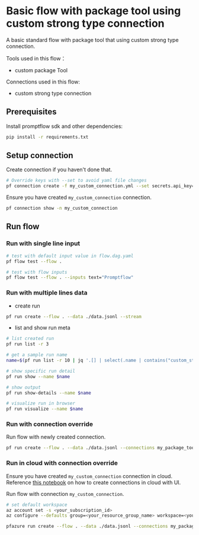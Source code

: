# Basic flow with package tool using custom strong type connection
A basic standard flow with package tool that using custom strong type connection.

Tools used in this flow：
- custom package Tool

Connections used in this flow:
- custom strong type connection

## Prerequisites

Install promptflow sdk and other dependencies:
```bash
pip install -r requirements.txt
```

## Setup connection
Create connection if you haven't done that.
```bash
# Override keys with --set to avoid yaml file changes
pf connection create -f my_custom_connection.yml --set secrets.api_key='<your_api_key>' configs.api_base='<your_api_base>'
```

Ensure you have created `my_custom_connection` connection.
```bash
pf connection show -n my_custom_connection
```

## Run flow

### Run with single line input

```bash
# test with default input value in flow.dag.yaml
pf flow test --flow .

# test with flow inputs
pf flow test --flow . --inputs text="Promptflow"
```

### Run with multiple lines data

- create run
```bash
pf run create --flow . --data ./data.jsonl --stream
```

- list and show run meta
```bash
# list created run
pf run list -r 3

# get a sample run name
name=$(pf run list -r 10 | jq '.[] | select(.name | contains("custom_strong_type")) | .name'| head -n 1 | tr -d '"')

# show specific run detail
pf run show --name $name

# show output
pf run show-details --name $name

# visualize run in browser
pf run visualize --name $name
```

### Run with connection override

Run flow with newly created connection.

```bash
pf run create --flow . --data ./data.jsonl --connections my_package_tool.connection=my_custom_connection --stream
```

### Run in cloud with connection override

Ensure you have created `my_custom_connection` connection in cloud. Reference [this notebook](../../../tutorials/get-started/quickstart-azure.ipynb) on how to create connections in cloud with UI.

Run flow with connection `my_custom_connection`.

```bash
# set default workspace
az account set -s <your_subscription_id>
az configure --defaults group=<your_resource_group_name> workspace=<your_workspace_name>

pfazure run create --flow . --data ./data.jsonl --connections my_package_tool.connection=my_custom_connection --stream --runtime demo-mir
```
